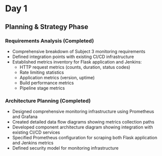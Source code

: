 # Day 1

## Planning & Strategy Phase

### Requirements Analysis (Completed)

- Comprehensive breakdown of Subject 3 monitoring requirements
- Defined integration points with existing CI/CD infrastructure
- Established metrics inventory for Flask application and Jenkins:
  - HTTP request metrics (counts, duration, status codes)
  - Rate limiting statistics
  - Application metrics (version, uptime)
  - Build performance metrics
  - Pipeline stage metrics

### Architecture Planning (Completed)

- Designed comprehensive monitoring infrastructure using Prometheus and Grafana
- Created detailed data flow diagrams showing metrics collection paths
- Developed component architecture diagram showing integration with existing CI/CD services
- Specified Prometheus configuration for scraping both Flask application and Jenkins metrics
- Defined security model for monitoring infrastructure